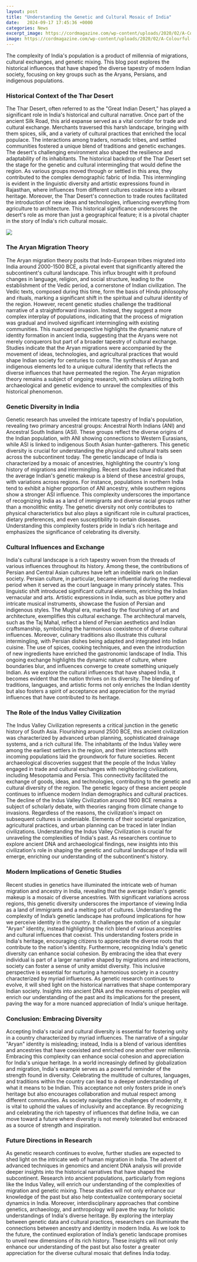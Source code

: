 ```yaml
---
layout: post
title: "Understanding the Genetic and Cultural Mosaic of India"
date:   2024-09-17 17:45:36 +0000
categories: News
excerpt_image: https://cordmagazine.com/wp-content/uploads/2020/02/A-Colourful-Mosaic-Snapshots-India-2020-1-1.jpg
image: https://cordmagazine.com/wp-content/uploads/2020/02/A-Colourful-Mosaic-Snapshots-India-2020-1-1.jpg
---
```


The complexity of India's population is a product of millennia of migrations, cultural exchanges, and genetic mixing. This blog post explores the historical influences that have shaped the diverse tapestry of modern Indian society, focusing on key groups such as the Aryans, Persians, and indigenous populations.
### Historical Context of the Thar Desert
The Thar Desert, often referred to as the "Great Indian Desert," has played a significant role in India's historical and cultural narrative. Once part of the ancient Silk Road, this arid expanse served as a vital corridor for trade and cultural exchange. Merchants traversed this harsh landscape, bringing with them spices, silk, and a variety of cultural practices that enriched the local populace. The interactions among traders, nomadic tribes, and settled communities fostered a unique blend of traditions and genetic exchanges.
The desert's challenging environment also shaped the resilience and adaptability of its inhabitants. The historical backdrop of the Thar Desert set the stage for the genetic and cultural intermingling that would define the region. As various groups moved through or settled in this area, they contributed to the complex demographic fabric of India. This intermingling is evident in the linguistic diversity and artistic expressions found in Rajasthan, where influences from different cultures coalesce into a vibrant heritage. 
Moreover, the Thar Desert's connection to trade routes facilitated the introduction of new ideas and technologies, influencing everything from agriculture to architecture. This historical significance underscores the desert's role as more than just a geographical feature; it is a pivotal chapter in the story of India's rich cultural mosaic.

![](https://cordmagazine.com/wp-content/uploads/2020/02/A-Colourful-Mosaic-Snapshots-India-2020-1-1.jpg)
### The Aryan Migration Theory
The Aryan migration theory posits that Indo-European tribes migrated into India around 2000-1500 BCE, a pivotal event that significantly altered the subcontinent's cultural landscape. This influx brought with it profound changes in language, religion, and social structure, leading to the establishment of the Vedic period, a cornerstone of Indian civilization. The Vedic texts, composed during this time, form the basis of Hindu philosophy and rituals, marking a significant shift in the spiritual and cultural identity of the region.
However, recent genetic studies challenge the traditional narrative of a straightforward invasion. Instead, they suggest a more complex interplay of populations, indicating that the process of migration was gradual and involved significant intermingling with existing communities. This nuanced perspective highlights the dynamic nature of identity formation in ancient India, suggesting that the Aryans were not merely conquerors but part of a broader tapestry of cultural exchange.
Studies indicate that the Aryan migrations were accompanied by the movement of ideas, technologies, and agricultural practices that would shape Indian society for centuries to come. The synthesis of Aryan and indigenous elements led to a unique cultural identity that reflects the diverse influences that have permeated the region. The Aryan migration theory remains a subject of ongoing research, with scholars utilizing both archaeological and genetic evidence to unravel the complexities of this historical phenomenon.
### Genetic Diversity in India
Genetic research has unveiled the intricate tapestry of India's population, revealing two primary ancestral groups: Ancestral North Indians (ANI) and Ancestral South Indians (ASI). These groups reflect the diverse origins of the Indian population, with ANI showing connections to Western Eurasians, while ASI is linked to indigenous South Asian hunter-gatherers. This genetic diversity is crucial for understanding the physical and cultural traits seen across the subcontinent today.
The genetic landscape of India is characterized by a mosaic of ancestries, highlighting the country's long history of migrations and intermingling. Recent studies have indicated that the average Indian's genetic makeup is a blend of these ancestral groups, with variations across regions. For instance, populations in northern India tend to exhibit a higher proportion of ANI ancestry, while southern regions show a stronger ASI influence.
This complexity underscores the importance of recognizing India as a land of immigrants and diverse racial groups rather than a monolithic entity. The genetic diversity not only contributes to physical characteristics but also plays a significant role in cultural practices, dietary preferences, and even susceptibility to certain diseases. Understanding this complexity fosters pride in India's rich heritage and emphasizes the significance of celebrating its diversity.
### Cultural Influences and Exchange
India's cultural landscape is a rich tapestry woven from the threads of various influences throughout its history. Among these, the contributions of Persian and Central Asian cultures have left an indelible mark on Indian society. Persian culture, in particular, became influential during the medieval period when it served as the court language in many princely states. This linguistic shift introduced significant cultural elements, enriching the Indian vernacular and arts.
Artistic expressions in India, such as blue pottery and intricate musical instruments, showcase the fusion of Persian and indigenous styles. The Mughal era, marked by the flourishing of art and architecture, exemplifies this cultural exchange. The architectural marvels, such as the Taj Mahal, reflect a blend of Persian aesthetics and Indian craftsmanship, symbolizing the harmonious coexistence of diverse cultural influences.
Moreover, culinary traditions also illustrate this cultural intermingling, with Persian dishes being adapted and integrated into Indian cuisine. The use of spices, cooking techniques, and even the introduction of new ingredients have enriched the gastronomic landscape of India. This ongoing exchange highlights the dynamic nature of culture, where boundaries blur, and influences converge to create something uniquely Indian.
As we explore the cultural influences that have shaped India, it becomes evident that the nation thrives on its diversity. The blending of traditions, languages, and artistic forms not only enriches the Indian identity but also fosters a spirit of acceptance and appreciation for the myriad influences that have contributed to its heritage.
### The Role of the Indus Valley Civilization
The Indus Valley Civilization represents a critical junction in the genetic history of South Asia. Flourishing around 2500 BCE, this ancient civilization was characterized by advanced urban planning, sophisticated drainage systems, and a rich cultural life. The inhabitants of the Indus Valley were among the earliest settlers in the region, and their interactions with incoming populations laid the groundwork for future societies.
Recent archaeological discoveries suggest that the people of the Indus Valley engaged in trade and cultural exchanges with neighboring civilizations, including Mesopotamia and Persia. This connectivity facilitated the exchange of goods, ideas, and technologies, contributing to the genetic and cultural diversity of the region. The genetic legacy of these ancient people continues to influence modern Indian demographics and cultural practices.
The decline of the Indus Valley Civilization around 1900 BCE remains a subject of scholarly debate, with theories ranging from climate change to invasions. Regardless of the reasons, the civilization's impact on subsequent cultures is undeniable. Elements of their societal organization, agricultural practices, and urban planning can be traced in later Indian civilizations.
Understanding the Indus Valley Civilization is crucial for unraveling the complexities of India's past. As researchers continue to explore ancient DNA and archaeological findings, new insights into this civilization's role in shaping the genetic and cultural landscape of India will emerge, enriching our understanding of the subcontinent's history.
### Modern Implications of Genetic Studies
Recent studies in genetics have illuminated the intricate web of human migration and ancestry in India, revealing that the average Indian's genetic makeup is a mosaic of diverse ancestries. With significant variations across regions, this genetic diversity underscores the importance of viewing India as a land of immigrants and a melting pot of cultures. 
Understanding the complexity of India’s genetic landscape has profound implications for how we perceive identity in the country. It challenges the notion of a singular "Aryan" identity, instead highlighting the rich blend of various ancestries and cultural influences that coexist. This understanding fosters pride in India's heritage, encouraging citizens to appreciate the diverse roots that contribute to the nation's identity.
Furthermore, recognizing India's genetic diversity can enhance social cohesion. By embracing the idea that every individual is part of a larger narrative shaped by migrations and interactions, society can foster a sense of unity amidst diversity. This inclusive perspective is essential for nurturing a harmonious society in a country characterized by myriad influences.
As genetic research continues to evolve, it will shed light on the historical narratives that shape contemporary Indian society. Insights into ancient DNA and the movements of peoples will enrich our understanding of the past and its implications for the present, paving the way for a more nuanced appreciation of India's unique heritage.
### Conclusion: Embracing Diversity
Accepting India's racial and cultural diversity is essential for fostering unity in a country characterized by myriad influences. The narrative of a singular "Aryan" identity is misleading; instead, India is a blend of various identities and ancestries that have coexisted and enriched one another over millennia. Embracing this complexity can enhance social cohesion and appreciation for India's unique heritage.
In a world increasingly defined by globalization and migration, India's example serves as a powerful reminder of the strength found in diversity. Celebrating the multitude of cultures, languages, and traditions within the country can lead to a deeper understanding of what it means to be Indian. This acceptance not only fosters pride in one’s heritage but also encourages collaboration and mutual respect among different communities.
As society navigates the challenges of modernity, it is vital to uphold the values of inclusivity and acceptance. By recognizing and celebrating the rich tapestry of influences that define India, we can move toward a future where diversity is not merely tolerated but embraced as a source of strength and inspiration.
### Future Directions in Research
As genetic research continues to evolve, further studies are expected to shed light on the intricate web of human migration in India. The advent of advanced techniques in genomics and ancient DNA analysis will provide deeper insights into the historical narratives that have shaped the subcontinent.
Research into ancient populations, particularly from regions like the Indus Valley, will enrich our understanding of the complexities of migration and genetic mixing. These studies will not only enhance our knowledge of the past but also help contextualize contemporary societal dynamics in India.
Moreover, interdisciplinary approaches that combine genetics, archaeology, and anthropology will pave the way for holistic understandings of India's diverse heritage. By exploring the interplay between genetic data and cultural practices, researchers can illuminate the connections between ancestry and identity in modern India.
As we look to the future, the continued exploration of India’s genetic landscape promises to unveil new dimensions of its rich history. These insights will not only enhance our understanding of the past but also foster a greater appreciation for the diverse cultural mosaic that defines India today.